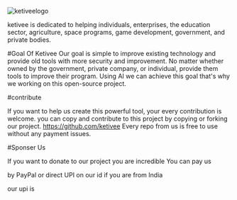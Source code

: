 ![ketiveelogo](https://github.com/user-attachments/assets/f348e543-c1ca-450f-a297-7e89424a25cf)

ketivee is dedicated to helping individuals, enterprises, the education sector, agriculture, space programs, game development, government, and private bodies.

#Goal Of Ketivee
Our goal is simple to improve existing technology and provide old tools with more security and improvement.
No matter whether owned by the government, private company, or individual, provide them tools to improve their program.
Using AI we can achieve this goal that's why we working on this open-source project.


#contribute

If you want to help us create this powerful tool, your every contribution is welcome.
you can copy and contribute to this project by copying or forking our project. 
https://github.com/ketivee Every repo from us is free to use without any payment issues.



#Sponser Us

If you want to donate to our project you are incredible You can pay us 

by PayPal or direct UPI on our id if you are from India

our upi is 

